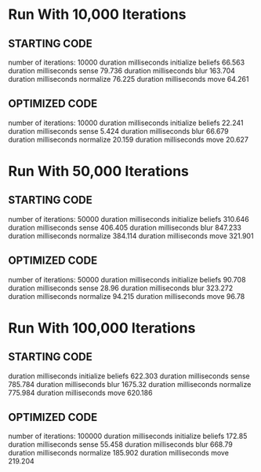# Run With 10,000 Iterations
## STARTING CODE
number of iterations: 10000 
duration milliseconds initialize beliefs 66.563
duration milliseconds sense 79.736
duration milliseconds blur 163.704
duration milliseconds normalize 76.225
duration milliseconds move 64.261
## OPTIMIZED CODE 
number of iterations: 10000 
duration milliseconds initialize beliefs 22.241
duration milliseconds sense 5.424
duration milliseconds blur 66.679
duration milliseconds normalize 20.159
duration milliseconds move 20.627

# Run With 50,000 Iterations
## STARTING CODE
number of iterations: 50000 
duration milliseconds initialize beliefs 310.646
duration milliseconds sense 406.405
duration milliseconds blur 847.233
duration milliseconds normalize 384.114
duration milliseconds move 321.901

## OPTIMIZED CODE 
number of iterations: 50000 
duration milliseconds initialize beliefs 90.708
duration milliseconds sense 28.96
duration milliseconds blur 323.272
duration milliseconds normalize 94.215
duration milliseconds move 96.78

# Run With 100,000 Iterations
## STARTING CODE
duration milliseconds initialize beliefs 622.303
duration milliseconds sense 785.784
duration milliseconds blur 1675.32
duration milliseconds normalize 775.984
duration milliseconds move 620.186
## OPTIMIZED CODE 
number of iterations: 100000 
duration milliseconds initialize beliefs 172.85
duration milliseconds sense 55.458
duration milliseconds blur 668.79
duration milliseconds normalize 185.902
duration milliseconds move 219.204